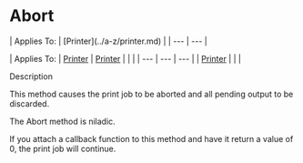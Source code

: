 




<h1 class="heading"><span class="name">Abort</span></h1>
| Applies To: | [Printer](../a-z/printer.md) |
| --- | ---  |

| Applies To: | [Printer](../a-z/printer.md) | [Printer](../a-z/printer.md) |  |  |
| --- | --- | ---  |
| [Printer](../a-z/printer.md) |  |  |


Description


This method causes the print job to be aborted and all pending output to be discarded.


The Abort method is niladic.


If you attach a callback function to this method and have it return a value of 0, the print job will continue.



